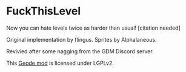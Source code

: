 # FuckThisLevel
Now you can hate levels twice as harder than usual! [citation needed]

Original implementation by flingus. Sprites by Alphalaneous.

Revivied after some nagging from the GDM Discord server.

This [Geode mod](https://geode-sdk.org) is licensed under LGPLv2.